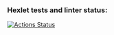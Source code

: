 ### Hexlet tests and linter status:
[![Actions Status](https://github.com/ilyakrutov94/python-project-49/workflows/hexlet-check/badge.svg)](https://github.com/ilyakrutov94/python-project-49/actions)